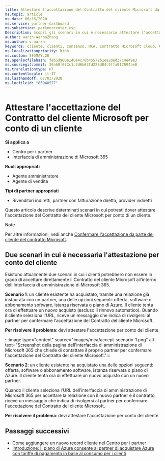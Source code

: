 ```yaml
---
title: Attestare l'accettazione del Contratto del cliente Microsoft da parte di un cliente
ms.topic: article
ms.date: 06/16/2020
ms.service: partner-dashboard
ms.subservice: partnercenter-csp
Description: Scopri gli scenari in cui è necessario attestare l'accettazione del Contratto del cliente Microsoft per conto di un cliente.
author: aarzh-AaronZhang
ms.author: v-aarzh
keywords: cliente, clienti, consenso, MCA, Contratto Microsoft Cloud, Contratto del cliente Microsoft, modelli di contratto del cliente, attestare accettazione
ms.localizationpriority: high
ms.custom: SEOMAY.20
ms.openlocfilehash: feb5d900e140e4c70b45572b1ea20ed37c4e49e3
ms.sourcegitcommit: 36a60f672c1c3d6b63fd225d04c5ffa917694ae0
ms.translationtype: HT
ms.contentlocale: it-IT
ms.lasthandoff: 07/03/2020
ms.locfileid: "85948577"
---
```

# <a name="attest-acceptance-of-the-microsoft-customer-agreement-on-behalf-of-your-customer"></a>Attestare l'accettazione del Contratto del cliente Microsoft per conto di un cliente

**Si applica a**

- Centro per i partner
- Interfaccia di amministrazione di Microsoft 365

**Ruoli appropriati**

- Agente amministratore
- Agente di vendita

**Tipi di partner appropriati**

- Rivenditori indiretti, partner con fatturazione diretta, provider indiretti

Questo articolo descrive determinati scenari in cui potresti dover attestare l'accettazione del Contratto del cliente Microsoft per conto di un cliente.

>[!NOTE]
>Per altre informazioni, vedi anche [Confermare l'accettazione da parte del cliente del contratto Microsoft](confirm-customer-agreement.md).

## <a name="two-scenarios-where-you-need-to-attest-on-behalf-of-your-customer"></a>Due scenari in cui è necessaria l'attestazione per conto del cliente

Esistono attualmente due scenari in cui i clienti potrebbero non essere in grado di accettare direttamente il Contratto del cliente Microsoft all'interno dell'interfaccia di amministrazione di Microsoft 365.

**Scenario 1**: un cliente esistente ha acquistato, tramite una relazione già instaurata con un partner, una delle opzioni seguenti: offerta, software o abbonamento software, istanza riservata o piano di Azure. Il cliente tenta ora di effettuare un nuovo acquisto (escluso il rinnovo automatico). Quando il cliente seleziona l'URL, riceve un messaggio che indica di rivolgersi al partner per confermare l'accettazione del Contratto del cliente Microsoft.  

**Per risolvere il problema**: devi attestare l'accettazione per conto del cliente.

:::image type="content" source="images/mca/accept-scenario-1.png" alt-text="Screenshot della pagina dell'interfaccia di amministrazione di Microsoft 365 che chiede di contattare il proprio partner per confermare l'accettazione del Contratto del cliente Microsoft.":::

**Scenario 2**: un cliente esistente ha acquistato una delle opzioni seguenti: offerta, software o abbonamento software, istanza riservata o piano di Azure. Il cliente tenta ora di effettuare un nuovo acquisto con un nuovo partner.

Quando il cliente seleziona l'URL dell'interfaccia di amministrazione di Microsoft 365 per accettare la relazione con il nuovo partner e il contratto, riceve un messaggio che indica di rivolgersi al partner per confermare l'accettazione del Contratto del cliente Microsoft.  

**Per risolvere il problema**: devi attestare l'accettazione per conto del cliente.  

## <a name="next-steps"></a>Passaggi successivi

- [Come aggiungere un nuovo record cliente nel Centro per i partner](add-a-new-customer.md)
- [Introduzione: Il piano di Azure consente ai partner di acquistare Azure con tariffe di pagamento in base al consumo per i clienti](azure-plan-lp.md)
